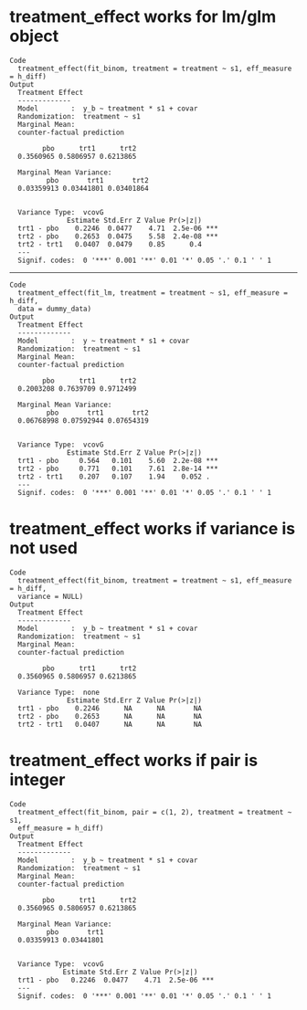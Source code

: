 # treatment_effect works for lm/glm object

    Code
      treatment_effect(fit_binom, treatment = treatment ~ s1, eff_measure = h_diff)
    Output
      Treatment Effect
      -------------
      Model        :  y_b ~ treatment * s1 + covar 
      Randomization:  treatment ~ s1 
      Marginal Mean: 
      counter-factual prediction
      
            pbo      trt1      trt2 
      0.3560965 0.5806957 0.6213865 
      
      Marginal Mean Variance: 
             pbo       trt1       trt2 
      0.03359913 0.03441801 0.03401864 
      
      
      Variance Type:  vcovG 
                  Estimate Std.Err Z Value Pr(>|z|)    
      trt1 - pbo    0.2246  0.0477    4.71  2.5e-06 ***
      trt2 - pbo    0.2653  0.0475    5.58  2.4e-08 ***
      trt2 - trt1   0.0407  0.0479    0.85      0.4    
      ---
      Signif. codes:  0 '***' 0.001 '**' 0.01 '*' 0.05 '.' 0.1 ' ' 1

---

    Code
      treatment_effect(fit_lm, treatment = treatment ~ s1, eff_measure = h_diff,
      data = dummy_data)
    Output
      Treatment Effect
      -------------
      Model        :  y ~ treatment * s1 + covar 
      Randomization:  treatment ~ s1 
      Marginal Mean: 
      counter-factual prediction
      
            pbo      trt1      trt2 
      0.2003208 0.7639709 0.9712499 
      
      Marginal Mean Variance: 
             pbo       trt1       trt2 
      0.06768998 0.07592944 0.07654319 
      
      
      Variance Type:  vcovG 
                  Estimate Std.Err Z Value Pr(>|z|)    
      trt1 - pbo     0.564   0.101    5.60  2.2e-08 ***
      trt2 - pbo     0.771   0.101    7.61  2.8e-14 ***
      trt2 - trt1    0.207   0.107    1.94    0.052 .  
      ---
      Signif. codes:  0 '***' 0.001 '**' 0.01 '*' 0.05 '.' 0.1 ' ' 1

# treatment_effect works if variance is not used

    Code
      treatment_effect(fit_binom, treatment = treatment ~ s1, eff_measure = h_diff,
      variance = NULL)
    Output
      Treatment Effect
      -------------
      Model        :  y_b ~ treatment * s1 + covar 
      Randomization:  treatment ~ s1 
      Marginal Mean: 
      counter-factual prediction
      
            pbo      trt1      trt2 
      0.3560965 0.5806957 0.6213865 
      
      Variance Type:  none 
                  Estimate Std.Err Z Value Pr(>|z|)
      trt1 - pbo    0.2246      NA      NA       NA
      trt2 - pbo    0.2653      NA      NA       NA
      trt2 - trt1   0.0407      NA      NA       NA

# treatment_effect works if pair is integer

    Code
      treatment_effect(fit_binom, pair = c(1, 2), treatment = treatment ~ s1,
      eff_measure = h_diff)
    Output
      Treatment Effect
      -------------
      Model        :  y_b ~ treatment * s1 + covar 
      Randomization:  treatment ~ s1 
      Marginal Mean: 
      counter-factual prediction
      
            pbo      trt1      trt2 
      0.3560965 0.5806957 0.6213865 
      
      Marginal Mean Variance: 
             pbo       trt1 
      0.03359913 0.03441801 
      
      
      Variance Type:  vcovG 
                 Estimate Std.Err Z Value Pr(>|z|)    
      trt1 - pbo   0.2246  0.0477    4.71  2.5e-06 ***
      ---
      Signif. codes:  0 '***' 0.001 '**' 0.01 '*' 0.05 '.' 0.1 ' ' 1

